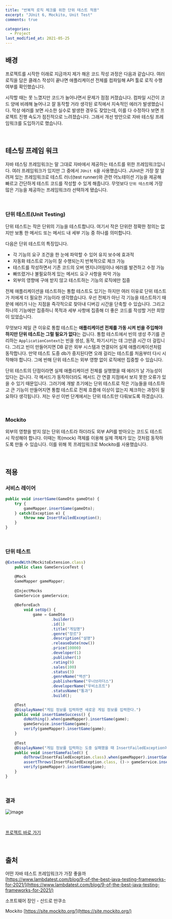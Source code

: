 ```yaml
---
title: "반복적 로직 체크를 위한 단위 테스트 적용"
excerpt: "JUnit 6, Mockito, Unit Test"
comments: true

categories:
  - Project
last_modified_at: 2021-05-25
---
```

## 배경

프로젝트를 시작한 이래로 지금까지 제가 해온 코드 작성 과정은 다음과 같습니다. 여러 로직을 담은 클래스 작성이 끝나면 애플리케이션 전체를 컴파일해 API 툴로 로직 수행 여부를 확인했습니다. 

시작할 때는 못 느꼈지만 코드가 늘어나면서 문제가 점점 커졌습니다. 컴파일 시간이 코드 양에 비례해 늘어나고 잘 동작할 거라 생각된 로직에서 지속적인 에러가 발생했습니다. 막상 에러를 보면 사소한 실수로 발생한 경우도 잦았는데, 이를 다 수정하다 보면 프로젝트 진행 속도가 점진적으로 느려졌습니다. 그래서 개선 방안으로 자바 테스팅 프레임워크를 도입하기로 했습니다.

<br>

## 테스팅 프레임 워크

자바 테스팅 프레임워크는 말 그대로 자바에서 제공하는 테스트를 위한 프레임워크입니다. 여러 프레임워크가 있지만 그 중에서 `JUnit 6`을 사용했습니다. JUnit은 가장 잘 알려져 있는 프레임워크로 테스트 러너(test runner)와 관련 어노테이션 기능을 제공해 빠르고 간단하게 테스트 코드를 작성할 수 있게 해줍니다. 무엇보다 `단위 테스트`에 가장 많은 기능을 제공하는 프레임워크라 선택하게 됐습니다.

<br>

### 단위 테스트(Unit Testing)

단위 테스트는 작은 단위의 기능을 테스트합니다. 여기서 작은 단위란 정확한 정의는 없지만 보통 한 메서드 또는 메서드 내 세부 기능 중 하나를 의미합니다. 

다음은 단위 테스트의 특징입니다. 

- 각 기능의 요구 조건을 한 눈에 파악할 수 있어 유지 보수에 효과적
- 자동화 테스트로 기능이 잘 수행되는지 반복적으로 체크 가능
- 테스트를 작성하면서 기존 코드의 오버 엔지니어링이나 에러를 발견하고 수정 가능
- 빠뜨렸거나 불필요하게 있는 메서드 요구 사항을 파악 가능
- 외부의 영향에 구애 받지 않고 테스트하는 기능의 로직에만 집중

전체 애플리케이션을 테스트하는 통합 테스트도 있기는 하지만 여러 이유로 단위 테스트가 저에게 더 필요한 기능이라 생각했습니다. 우선 전체가 아닌 각 기능을 테스트하기 때문에 에러가 나는 지점을 즉각적으로 찾아내 디버깅 시간을 단축할 수 있습니다. 그리고 하나의 기능에만 집중하니 목적과 세부 사항에 집중해 더 좋은 코드를 작성할 거란 희망이 있었습니다. 

무엇보다 제일 큰 이유로 통합 테스트는 **애플리케이션 전체를 가동 시켜 빈을 주입해야 하지만 단위 테스트는 그럴 필요가 없다**는 겁니다. 통합 테스트에서 빈의 생성 주기를 관리하는 `ApplicationContext`는 빈을 생성, 동작, 파기시키는 데 그만큼 시간 더 걸립니다. 그리고 빈이 만들어지면 DB 같은 외부 시스템과 연결되어 실제 애플리케이션처럼 동작합니다. 만약 테스트 도중 db가 중지된다면 오래 걸리는 테스트를 처음부터 다시 시작해야 합니다. 그에 반해 단위 테스트는 외부 영향 없이 로직에만 집중할 수 있습니다. 

단위 테스트의 단점이라면 실제 애플리케이션 전체를 실행했을 때 에러가 날 가능성이 있다는 겁니다. 각 메서드가 동작하더라도 메서드 간 연결 지점에서 보지 못한 오류가 있을 수 있기 때문입니다. 그러기에 개발 초기에는 단위 테스트로 작은 기능들을 테스트하고 큰 기능이 만들어지면 통합 테스트로 전체 흐름에 이상이 없는지 체크하는 과정이 필요하다 생각됩니다. 저는 우선 이번 단계에서는 단위 테스트만 다뤄보도록 하겠습니다.

<br>

### Mockito

외부의 영향을 받지 않는 단위 테스트라 하더라도 외부 API를 받아오는 코드도 테스트 시 작성해야 합니다. 이때는 목(mock) 객체를 이용해 실제 객체가 있는 것처럼 동작하도록 만들 수 있습니다. 이를 위해 목 프레임워크로 Mockito를 사용했습니다.

<br>

## 적용

### 서비스 레이어

```jsx
public void insertGame(GameDto gameDto) {
    try {
        gameMapper.insertGame(gameDto);
    } catch(Exception e) {
        throw new InsertFailedException();
    }
}
```

<br>

### 단위 테스트

```jsx
@ExtendWith(MockitoExtension.class)
	public class GameServiceTest {

	@Mock
	GameMapper gameMapper;
	
	@InjectMocks
	GameService gameService;
	
	@BeforeEach
	    void setUp() {
	        game = GameDto
	                .builder()
	                .id(1)
	                .title("게임명")
	                .genre("장르")
	                .description("설명")
	                .releaseDate(now())
	                .price(10000)
	                .developer(1)
	                .publisher(1)
	                .rating(9)
	                .sales(100)
	                .status(3)
	                .genreName("액션")
	                .publisherName("우너브라더스")
	                .developerName("우비소프트")
	                .statusName("통과")
	                .build();

	@Test
	@DisplayName("게임 정보를 입력하면 새로운 게임 정보를 입력한다.")
	public void insertGameSuccess() {
	    doNothing().when(gameMapper).insertGame(game);
	    gameService.insertGame(game);
	    verify(gameMapper).insertGame(game);
	}
	
	@Test
	@DisplayName("게임 정보를 입력하는 도중 실패했을 때 InsertFailedException이 발생한다.")
	public void insertGameFailed() {
	    doThrow(InsertFailedException.class).when(gameMapper).insertGame(game);
	    assertThrows(InsertFailedException.class, ()-> gameService.insertGame(game));
	    verify(gameMapper).insertGame(game);
	}
}
```

<br>

### 결과
![image](https://user-images.githubusercontent.com/71559880/119378646-6efec100-bcf9-11eb-94b6-7e6b45cd7cf1.png)

<br>

[프로젝트 바로 가기](https://github.com/f-lab-edu/ludensdomain)

<br>

## 출처
어떤 자바 테스트 프레임워크가 가장 좋을까
[https://www.lambdatest.com/blog/9-of-the-best-java-testing-frameworks-for-2021/](https://www.lambdatest.com/blog/9-of-the-best-java-testing-frameworks-for-2021/)

소프트웨어 장인 - 산드로 만쿠소

Mockito 
[https://site.mockito.org/](https://site.mockito.org/)
